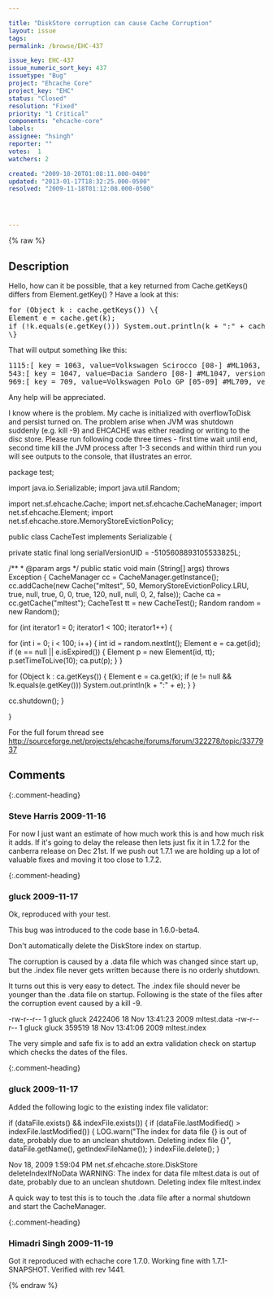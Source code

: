 ```yaml
---

title: "DiskStore corruption can cause Cache Corruption"
layout: issue
tags: 
permalink: /browse/EHC-437

issue_key: EHC-437
issue_numeric_sort_key: 437
issuetype: "Bug"
project: "Ehcache Core"
project_key: "EHC"
status: "Closed"
resolution: "Fixed"
priority: "1 Critical"
components: "ehcache-core"
labels: 
assignee: "hsingh"
reporter: ""
votes:  1
watchers: 2

created: "2009-10-20T01:08:11.000-0400"
updated: "2013-01-17T18:32:25.000-0500"
resolved: "2009-11-18T01:12:08.000-0500"




---
```


{% raw %}

## Description

<div markdown="1" class="description">


Hello,
how can it be possible, that a key returned from Cache.getKeys() differs from Element.getKey() ? Have a look at this:
<pre>
for (Object k : cache.getKeys()) \{
Element e = cache.get(k);
if (!k.equals(e.getKey())) System.out.println(k + ":" + cache.get(k));
\}
</pre>
That will output something like this:
<pre>
1115:[ key = 1063, value=Volkswagen Scirocco [08-] #ML1063, version=1, hitCount=1, CreationTime = 1250175156170, LastAccessTime = 1251192946288 ]
543:[ key = 1047, value=Dacia Sandero [08-] #ML1047, version=1, hitCount=1, CreationTime = 1250170668653, LastAccessTime = 1251192946288 ]
969:[ key = 709, value=Volkswagen Polo GP [05-09] #ML709, version=1, hitCount=1, CreationTime = 1250175156170, LastAccessTime = 1251192946335 ]
</pre>

Any help will be appreciated.

I know where is the problem. My cache is initialized with overflowToDisk and persist turned on. The problem arise when JVM was shutdown suddenly (e.g. kill -9) and EHCACHE was either reading or writing to the disc store. Please run following code three times - first time wait until end, second time kill the JVM process after 1-3 seconds and within third run you will see outputs to the console, that illustrates an error.

package test;

import java.io.Serializable;
import java.util.Random;

import net.sf.ehcache.Cache;
import net.sf.ehcache.CacheManager;
import net.sf.ehcache.Element;
import net.sf.ehcache.store.MemoryStoreEvictionPolicy;

public class CacheTest implements Serializable \{

private static final long serialVersionUID = -5105608893105533825L;

/\*\*
\* @param args
\*/
public static void main (String[] args) throws Exception \{
CacheManager cc = CacheManager.getInstance();
cc.addCache(new Cache("mltest", 50, MemoryStoreEvictionPolicy.LRU, true, null, true, 0, 0, true, 120, null, null, 0, 2, false));
Cache ca = cc.getCache("mltest");
CacheTest tt = new CacheTest();
Random random = new Random();

for (int iterator1 = 0; iterator1 < 100; iterator1++) \{

for (int i = 0; i < 100; i++) \{
int id = random.nextInt();
Element e = ca.get(id);
if (e == null || e.isExpired()) \{
Element p = new Element(id, tt);
p.setTimeToLive(10);
ca.put(p);
\}
\}

for (Object k : ca.getKeys()) \{
Element e = ca.get(k);
if (e != null && !k.equals(e.getKey())) System.out.println(k + ":" + e);
\}
\}

cc.shutdown();
\}

\}

For the full forum thread see http://sourceforge.net/projects/ehcache/forums/forum/322278/topic/3377937


</div>

## Comments


{:.comment-heading}
### **Steve Harris** <span class="date">2009-11-16</span>

<div markdown="1" class="comment">

For now I just want an estimate of how much work this is and how much risk it adds. If it's going to delay the release then lets just fix it in 1.7.2 for the canberra release on Dec 21st. If we push out 1.7.1 we are holding up a lot of valuable fixes and moving it too close to 1.7.2.


</div>


{:.comment-heading}
### **gluck** <span class="date">2009-11-17</span>

<div markdown="1" class="comment">

Ok, reproduced with your test. 

This bug was introduced to the code base in 1.6.0-beta4.

<action dev="Greg Luck" type="update" issue="2003322">
                Don't automatically delete the DiskStore index on startup.
</action>

The corruption is caused by a .data file which was changed since start up, but the .index file never gets written because there is no orderly shutdown.

It turns out this is very easy to detect. The .index file should never be younger than the .data file on startup. Following is the state of the files after the corruption event caused by a kill -9.

-rw-r--r--   1 gluck  gluck  2422406 18 Nov 13:41:23 2009 mltest.data
-rw-r--r--   1 gluck  gluck   359519 18 Nov 13:41:06 2009 mltest.index

The very simple and safe fix is to add an extra validation check on startup which checks the dates of the files.

</div>


{:.comment-heading}
### **gluck** <span class="date">2009-11-17</span>

<div markdown="1" class="comment">

Added the following logic to the existing index file validator:

if (dataFile.exists() && indexFile.exists()) \{
            if (dataFile.lastModified() > indexFile.lastModified()) {
                LOG.warn("The index for data file {} is out of date, probably due to an unclean shutdown. Deleting index file {}",
                        dataFile.getName(), getIndexFileName());
            }
            indexFile.delete();
\}

Nov 18, 2009 1:59:04 PM net.sf.ehcache.store.DiskStore deleteIndexIfNoData
WARNING: The index for data file mltest.data is out of date, probably due to an unclean shutdown. Deleting index file mltest.index

A quick way to test this is to touch the .data file after a normal shutdown and start the CacheManager.

</div>


{:.comment-heading}
### **Himadri Singh** <span class="date">2009-11-19</span>

<div markdown="1" class="comment">

Got it reproduced with echache core 1.7.0. Working fine with 1.7.1-SNAPSHOT. Verified with rev  1441.

</div>



{% endraw %}
